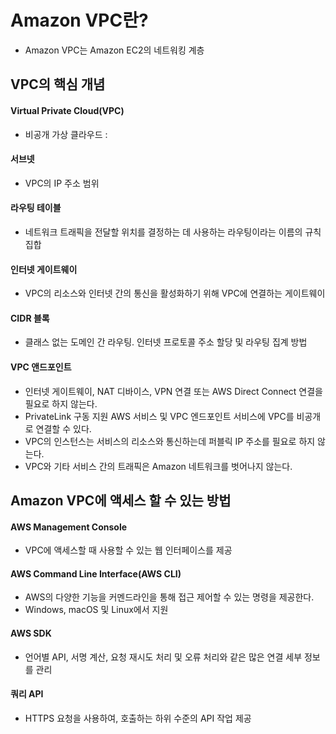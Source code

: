# Amazon VPC란?
- Amazon VPC는 Amazon EC2의 네트워킹 계층

## VPC의 핵심 개념
#### Virtual Private Cloud(VPC)
- 비공개 가상 클라우드 : 

#### 서브넷
- VPC의 IP 주소 범위

#### 라우팅 테이블
- 네트워크 트래픽을 전달할 위치를 결정하는 데 사용하는 라우팅이라는 이름의 규칙 집합

#### 인터넷 게이트웨이
- VPC의 리소스와 인터넷 간의 통신을 활성화하기 위해 VPC에 연결하는 게이트웨이

#### CIDR 블록
- 클래스 없는 도메인 간 라우팅. 인터넷 프로토콜 주소 할당 및 라우팅 집계 방법

#### VPC 앤드포인트
- 인터넷 게이트웨이, NAT 디바이스, VPN 연결 또는 AWS Direct Connect 연결을 필요로 하지 않는다.
- PrivateLink 구동 지원 AWS 서비스 및 VPC 엔드포인트 서비스에 VPC를 비공개로 연결할 수 있다. 
- VPC의 인스턴스는 서비스의 리소스와 통신하는데 퍼블릭 IP 주소를 필요로 하지 않는다.
- VPC와 기타 서비스 간의 트래픽은 Amazon 네트워크를 벗어나지 않는다.

## Amazon VPC에 액세스 할 수 있는 방법
#### AWS Management Console
- VPC에 액세스할 때 사용할 수 있는 웹 인터페이스를 제공

#### AWS Command Line Interface(AWS CLI)
- AWS의 다양한 기능을 커멘드라인을 통해 접근 제어할 수 있는 명령을 제공한다.
- Windows, macOS 및 Linux에서 지원

#### AWS SDK
- 언어별 API, 서명 계산, 요청 재시도 처리 및 오류 처리와 같은 많은 연결 세부 정보를 관리

#### 쿼리 API
- HTTPS 요청을 사용하여, 호출하는 하위 수준의 API 작업 제공



